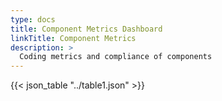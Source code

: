 ```yaml
---
type: docs
title: Component Metrics Dashboard
linkTitle: Component Metrics
description: >
  Coding metrics and compliance of components
---
```


{{< json_table "../table1.json" >}}